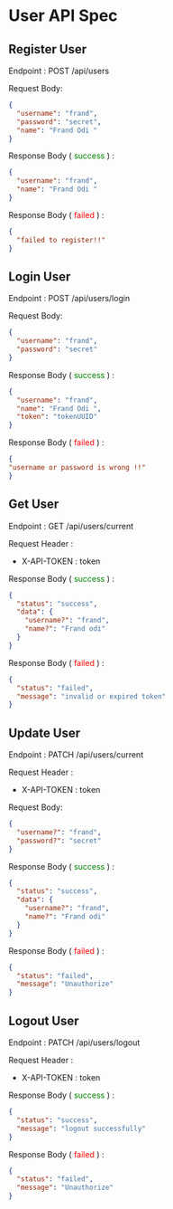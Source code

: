 # User API Spec

## Register User

Endpoint : POST /api/users

Request Body:

```json
{
  "username": "frand",
  "password": "secret",
  "name": "Frand Odi "
}
```

Response Body (<span style="color: green;"> success </span>) :

```json
{
  "username": "frand",
  "name": "Frand Odi "
}
```

Response Body (<span style="color: red;"> failed </span>) :

```json
{
  "failed to register!!"
}
```

## Login User

Endpoint : POST /api/users/login

Request Body:

```json
{
  "username": "frand",
  "password": "secret"
}
```

Response Body (<span style="color: green;"> success </span>) :

```json
{
  "username": "frand",
  "name": "Frand Odi ",
  "token": "tokenUUID"
}
```

Response Body (<span style="color: red;"> failed </span>) :

```json
{
"username or password is wrong !!"
}
```

## Get User

Endpoint : GET /api/users/current

Request Header :

- X-API-TOKEN : token

Response Body (<span style="color: green;"> success </span>) :

```json
{
  "status": "success",
  "data": {
    "username?": "frand",
    "name?": "Frand odi"
  }
}
```

Response Body (<span style="color: red;"> failed </span>) :

```json
{
  "status": "failed",
  "message": "invalid or expired token"
}
```

## Update User

Endpoint : PATCH /api/users/current

Request Header :

- X-API-TOKEN : token

Request Body:

```json
{
  "username?": "frand",
  "password?": "secret"
}
```

Response Body (<span style="color: green;"> success </span>) :

```json
{
  "status": "success",
  "data": {
    "username?": "frand",
    "name?": "Frand odi"
  }
}
```

Response Body (<span style="color: red;"> failed </span>) :

```json
{
  "status": "failed",
  "message": "Unauthorize"
}
```

## Logout User

Endpoint : PATCH /api/users/logout

Request Header :

- X-API-TOKEN : token

Response Body (<span style="color: green;"> success </span>) :

```json
{
  "status": "success",
  "message": "logout successfully"
}
```

Response Body (<span style="color: red;"> failed </span>) :

```json
{
  "status": "failed",
  "message": "Unauthorize"
}
```
